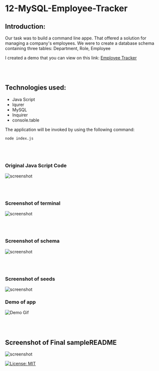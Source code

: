 # 12-MySQL-Employee-Tracker
## Introduction:
Our task was to build a command line appe. That offered a solution for managing a company's employees. We were to create a  database schema containing three tables: Department, Role, Employee

I created a demo that you can view on this link:
 [Employee Tracker](https://drive.google.com/file/d/1dgPth9zk1ughTf0ftX4o3bnSW4P3Jd19/view)

<br>
<br>


## Technologies used:

* Java Script
* Iqurer
* MySQL
* Inquirer
* console.table 


The application will be invoked by using the following command:
```bash
node index.js
```
<br>
<br>

### Original Java Script  Code
![screenshot](assets/images/code.JPG)

<br>
<br>

### Screenshot of terminal
![screenshot](assets/images/terminal.JPG)

<br>
<br>

### Screenshot of schema
![screenshot](assets/images/schema.JPG)

<br>
<br>

### Screenshot of seeds
![screenshot](assets/images/seeds.JPG)


### Demo of app
![Demo Gif](assets/images/employeetracker.gif)

<br>
<br>

## Screenshot of Final sampleREADME

![screenshot](assets/images/final.JPG)


[![License: MIT](https://img.shields.io/badge/License-MIT-yellow.svg)](https://opensource.org/licenses/MIT)



